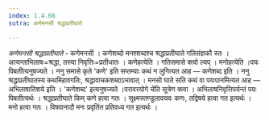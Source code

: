 ```yaml
---
index: 1.4.66
sutra: कणेमनसी श्रद्धाप्रतीघाते

---
```

_कणेमनसी श्रद्धाप्रतीघाते_ - कणेमनसी । कणेशब्दो मनश्शब्दश्च श्रद्धाप्रतीघाते गतिसंज्ञकौ स्तः । अत्यन्ताभिलाषः=श्रद्धा, तस्या निवृत्तिः=प्रतीधातः । कणेहत्येति । गतिसमासे क्त्वो ल्यप् । मनोहत्येति ।पयः पिबती॑त्यनुषज्यते । ननु समासे कृते 'कणे' इति सप्तम्याः कथं न लुगित्यत आह — कणेशब्द इति । ननु श्रद्धाप्रतीघातस्य कथमिहावगतिः, श्रद्धावाचकशब्दाऽभावात् । मनसो घाते सति कथं वा पयःपानमित्यत आह — अभिलाषातिशये इति । 'कणेशब्द' इत्यनुषज्यते ।परावरयोगे चे॑ति सूत्रेण क्त्वा । अभिलाषनिवृत्तिपर्यन्तं पयः पिबतीत्यर्थः । श्रद्धाप्रतीघाते किम्  कणे हत्वा गतः । सूक्ष्मस्तण्डुलावयवः कणः, तद्विषये हत्वा गत इत्यर्थः । मनो हत्वा गतः । विषपानादौ मनः प्रवृतिंत प्रतिवध्य गत इत्यर्थः । 